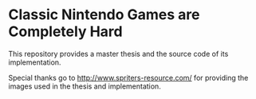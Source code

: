 # Classic Nintendo Games are Completely Hard
This repository provides a master thesis and the source code of its implementation. 

Special thanks go to http://www.spriters-resource.com/ for providing the images used in the thesis and implementation. 
